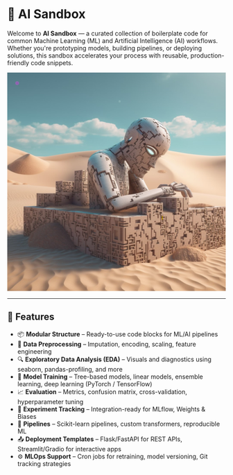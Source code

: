 # 🧠 AI Sandbox

Welcome to **AI Sandbox** — a curated collection of boilerplate code for common Machine Learning (ML) and Artificial Intelligence (AI) workflows. Whether you're prototyping models, building pipelines, or deploying solutions, this sandbox accelerates your process with reusable, production-friendly code snippets.

![AI Sandbox Banner](assets/ai-sandbox.png)

---

## 🚀 Features

- 📦 **Modular Structure** – Ready-to-use code blocks for ML/AI pipelines
- 🧹 **Data Preprocessing** – Imputation, encoding, scaling, feature engineering
- 🔍 **Exploratory Data Analysis (EDA)** – Visuals and diagnostics using seaborn, pandas-profiling, and more
- 🤖 **Model Training** – Tree-based models, linear models, ensemble learning, deep learning (PyTorch / TensorFlow)
- 📈 **Evaluation** – Metrics, confusion matrix, cross-validation, hyperparameter tuning
- 🧪 **Experiment Tracking** – Integration-ready for MLflow, Weights & Biases
- 🔄 **Pipelines** – Scikit-learn pipelines, custom transformers, reproducible ML
- 📤 **Deployment Templates** – Flask/FastAPI for REST APIs, Streamlit/Gradio for interactive apps
- ⚙️ **MLOps Support** – Cron jobs for retraining, model versioning, Git tracking strategies
